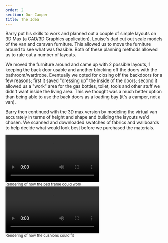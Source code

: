 ```yaml
---
order: 2
section: Our Camper
title: The Idea
---
```


Barry put his skills to work and planned out a couple of simple layouts on 3D Max (a CAD/3D Graphics application). Louise's dad cut out scale models of the van and caravan furniture. This allowed us to move the furniture around to see what was feasible. Both of these planning methods allowed us to rule out a number of layouts.

<div class="flickrslideshow" data-ids="[6869275647, 6869275739, 6869275837, 6869275909, 6871800115, 6871800017]">
</div>

We moved the furniture around and came up with 2 possible layouts, 1 keeping the back door usable and another blocking off the doors with the bathroom/wardrobe. Eventually we opted for closing off the backdoors for a few reasons; first it saved "dressing up" the inside of the doors; second it allowed us a "work" area for the gas bottles, toilet, tools and other stuff we didn't want inside the living area. This we thought was a much better option than being able to use the back doors as a loading bay (it's a camper, not a van).
  
<div class="flickrslideshow" data-ids="[6869555761]">
</div>

Barry then continued with the 3D max version by modeling the virtual van accurately in terms of height and shape and building the layouts we'd chosen. We scanned and downloaded swatches of fabrics and wallboards to help decide what would look best before we purchased the materials.

<div class="flickrslideshow" data-ids="[6869286081, 6869288555]">
</div>

<div class="row">
	<div class="col-md-12">
	<div class="col-md-6">
		<div class="thumbnail">
			<div class="clearfix">
			<video controls="controls" class="col-xs-12 col-sm-12 col-md-12 col-lg-12  video">
				<source type="video/mp4" src="videos/beddesignframe.mp4">
				<source type="video/ogg" src="videos/beddesignframe.ogv">
				Your browser does not support the video tag.
			</video>
			</div>
			<div class="caption">
			<small>Rendering of how the bed frame could work</small>
			</div>
		</div>
	</div>
	<div class="col-md-6">
		<div class="thumbnail">
			<div class="clearfix">
			<video controls="controls" class="col-xs-12 col-sm-12 col-md-12 col-lg-12  video">
				<source type="video/mp4" src="videos/beddesignwithcushions.mp4">
				<source type="video/ogg" src="videos/beddesignwithcushions.ogv">
				Your browser does not support the video tag.
			</video>
			</div>
			<div class="caption">
			<small>Rendering of how the cushions could fit</small>
			</div>
		</div>
	</div>
	</div>
</div>